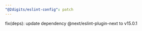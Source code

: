 ```yaml
---
"@2digits/eslint-config": patch
---
```


fix(deps): update dependency @next/eslint-plugin-next to v15.0.1
